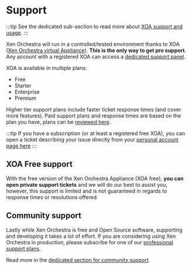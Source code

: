 # Support

:::tip
See the dedicated sub-section to read more about [XOA support and usage](xoa.md).
:::

Xen Orchestra will run in a controlled/tested environment thanks to XOA ([Xen Orchestra virtual Appliance](https://xen-orchestra.com/#!/xoa)). **This is the only way to get pro support**. Any account with a registered XOA can access a [dedicated support panel](https://xen-orchestra.com/#!/member/support).

XOA is available in multiple plans:

- Free
- Starter
- Enterprise
- Premium

Higher tier support plans include faster ticket response times (and cover more features). Paid support plans and response times are based on the plan you have, plans can be [reviewed here](https://xen-orchestra.com/#!/xo-pricing).

:::tip
If you have a subscription (or at least a registered free XOA), you can open a ticket describing your issue directly from your [personal account page here](https://xen-orchestra.com/#!/member/support)
:::

## XOA Free support

With the free version of the Xen Orchestra Appliance (XOA free), **you can open private support tickets** and we will do our best to assist you, however, this support is limited and is not guaranteed in regards to response times or resolutions offered.

## Community support

Lastly while Xen Orchestra is free and Open Source software, supporting and developing it takes a lot of effort. If you are considering using Xen Orchestra in production, please subscribe for one of our [professional support plans](https://xen-orchestra.com/#!/xo-pricing).

Read more in the [dedicated section for community support](community.md).
